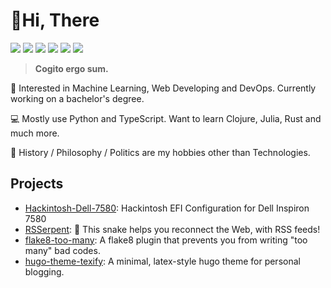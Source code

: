 
# 👋Hi, There

[![](https://img.shields.io/badge/-Blog-ff4088?logo=Hugo&logoColor=white&style=flat-square)](http://queensferry.me) [![](https://img.shields.io/badge/-Email-c2392a?logo=Gmail&logoColor=white&style=flat-square)](mailto://queensferry.me@gmail.com) [![](https://img.shields.io/badge/-GitHub-black?logo=GitHub&style=flat-square)](https://github.com/queensferryme) [![](https://img.shields.io/badge/-RSS-ffa500?logo=RSS&logoColor=fff&style=flat-square)](http://queensferry.me/index.xml) [![](https://img.shields.io/badge/-Telegram-2ca5e0?labelColor=fafafa&logo=Telegram&logoWidth=13&style=flat-square)](https://t.me/queensferryme)  [![](https://img.shields.io/badge/-Twitter-1da1f2?logo=Twitter&logoColor=white&style=flat-square)](https://twitter.com/queensferryme)

>   **Cogito ergo sum.**

🤖 Interested in Machine Learning, Web Developing and DevOps. Currently working on a bachelor's degree.

💻 Mostly use Python and TypeScript. Want to learn Clojure, Julia, Rust and much more.

🌊 History / Philosophy / Politics are my hobbies other than Technologies.

## Projects

- [Hackintosh-Dell-7580](https://github.com/queensferryme/Hackintosh-Dell-7580): Hackintosh EFI Configuration for Dell Inspiron 7580
- [RSSerpent](https://github.com/RSSerpent/RSSerpent): 🐍 This snake helps you reconnect the Web, with RSS feeds!
- [flake8-too-many](https://github.com/queensferryme/flake8-too-many): A flake8 plugin that prevents you from writing "too many" bad codes.
- [hugo-theme-texify](https://github.com/queensferryme/hugo-theme-texify): A minimal, latex-style hugo theme for personal blogging.

